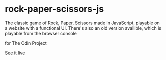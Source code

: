 # rock-paper-scissors-js
The classic game of Rock, Paper, Scissors made in JavaScript, playable on a website with a functional UI.
There's also an old version availible, which is playable from the browser console

for The Odin Project

[See it live](https://capslockhuh.github.io/rock-paper-scissors-js/index.html)
